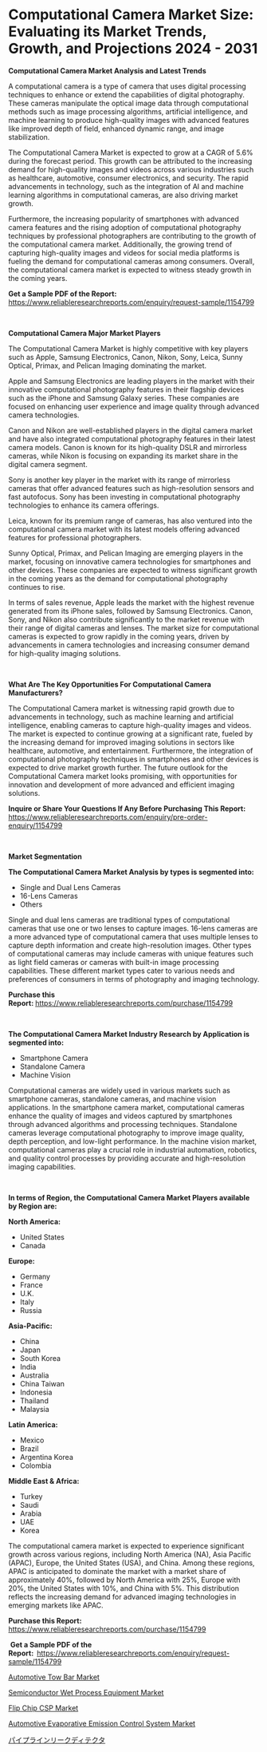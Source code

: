 <p><h1>Computational Camera Market Size: Evaluating its Market Trends, Growth, and Projections 2024 - 2031</h1></p><p><strong>Computational Camera Market Analysis and Latest Trends</strong></p>
<p><p>A computational camera is a type of camera that uses digital processing techniques to enhance or extend the capabilities of digital photography. These cameras manipulate the optical image data through computational methods such as image processing algorithms, artificial intelligence, and machine learning to produce high-quality images with advanced features like improved depth of field, enhanced dynamic range, and image stabilization.</p><p>The Computational Camera Market is expected to grow at a CAGR of 5.6% during the forecast period. This growth can be attributed to the increasing demand for high-quality images and videos across various industries such as healthcare, automotive, consumer electronics, and security. The rapid advancements in technology, such as the integration of AI and machine learning algorithms in computational cameras, are also driving market growth.</p><p>Furthermore, the increasing popularity of smartphones with advanced camera features and the rising adoption of computational photography techniques by professional photographers are contributing to the growth of the computational camera market. Additionally, the growing trend of capturing high-quality images and videos for social media platforms is fueling the demand for computational cameras among consumers. Overall, the computational camera market is expected to witness steady growth in the coming years.</p></p>
<p><strong>Get a Sample PDF of the Report:&nbsp;</strong> <a href="https://www.reliableresearchreports.com/enquiry/request-sample/1154799">https://www.reliableresearchreports.com/enquiry/request-sample/1154799</a></p>
<p>&nbsp;</p>
<p><strong>Computational Camera Major Market Players</strong></p>
<p><p>The Computational Camera Market is highly competitive with key players such as Apple, Samsung Electronics, Canon, Nikon, Sony, Leica, Sunny Optical, Primax, and Pelican Imaging dominating the market. </p><p>Apple and Samsung Electronics are leading players in the market with their innovative computational photography features in their flagship devices such as the iPhone and Samsung Galaxy series. These companies are focused on enhancing user experience and image quality through advanced camera technologies.</p><p>Canon and Nikon are well-established players in the digital camera market and have also integrated computational photography features in their latest camera models. Canon is known for its high-quality DSLR and mirrorless cameras, while Nikon is focusing on expanding its market share in the digital camera segment.</p><p>Sony is another key player in the market with its range of mirrorless cameras that offer advanced features such as high-resolution sensors and fast autofocus. Sony has been investing in computational photography technologies to enhance its camera offerings.</p><p>Leica, known for its premium range of cameras, has also ventured into the computational camera market with its latest models offering advanced features for professional photographers.</p><p>Sunny Optical, Primax, and Pelican Imaging are emerging players in the market, focusing on innovative camera technologies for smartphones and other devices. These companies are expected to witness significant growth in the coming years as the demand for computational photography continues to rise.</p><p>In terms of sales revenue, Apple leads the market with the highest revenue generated from its iPhone sales, followed by Samsung Electronics. Canon, Sony, and Nikon also contribute significantly to the market revenue with their range of digital cameras and lenses. The market size for computational cameras is expected to grow rapidly in the coming years, driven by advancements in camera technologies and increasing consumer demand for high-quality imaging solutions.</p></p>
<p>&nbsp;</p>
<p><strong>What Are The Key Opportunities For Computational Camera Manufacturers?</strong></p>
<p><p>The Computational Camera market is witnessing rapid growth due to advancements in technology, such as machine learning and artificial intelligence, enabling cameras to capture high-quality images and videos. The market is expected to continue growing at a significant rate, fueled by the increasing demand for improved imaging solutions in sectors like healthcare, automotive, and entertainment. Furthermore, the integration of computational photography techniques in smartphones and other devices is expected to drive market growth further. The future outlook for the Computational Camera market looks promising, with opportunities for innovation and development of more advanced and efficient imaging solutions.</p></p>
<p><strong>Inquire or Share Your Questions If Any Before Purchasing This Report:</strong> <a href="https://www.reliableresearchreports.com/enquiry/pre-order-enquiry/1154799">https://www.reliableresearchreports.com/enquiry/pre-order-enquiry/1154799</a></p>
<p>&nbsp;</p>
<p><strong>Market Segmentation</strong></p>
<p><strong>The Computational Camera Market Analysis by types is segmented into:</strong></p>
<p><ul><li>Single and Dual Lens Cameras</li><li>16-Lens Cameras</li><li>Others</li></ul></p>
<p><p>Single and dual lens cameras are traditional types of computational cameras that use one or two lenses to capture images. 16-lens cameras are a more advanced type of computational camera that uses multiple lenses to capture depth information and create high-resolution images. Other types of computational cameras may include cameras with unique features such as light field cameras or cameras with built-in image processing capabilities. These different market types cater to various needs and preferences of consumers in terms of photography and imaging technology.</p></p>
<p><strong>Purchase this Report:&nbsp;</strong><a href="https://www.reliableresearchreports.com/purchase/1154799">https://www.reliableresearchreports.com/purchase/1154799</a></p>
<p>&nbsp;</p>
<p><strong>The Computational Camera Market Industry Research by Application is segmented into:</strong></p>
<p><ul><li>Smartphone Camera</li><li>Standalone Camera</li><li>Machine Vision</li></ul></p>
<p><p>Computational cameras are widely used in various markets such as smartphone cameras, standalone cameras, and machine vision applications. In the smartphone camera market, computational cameras enhance the quality of images and videos captured by smartphones through advanced algorithms and processing techniques. Standalone cameras leverage computational photography to improve image quality, depth perception, and low-light performance. In the machine vision market, computational cameras play a crucial role in industrial automation, robotics, and quality control processes by providing accurate and high-resolution imaging capabilities.</p></p>
<p>&nbsp;</p>
<p><strong>In terms of Region, the Computational Camera Market Players available by Region are:</strong></p>
<p>
    <p> <strong> North America: </strong>
        <ul>
            <li>United States</li>
            <li>Canada</li>
        </ul>
        </p> 
    <p> <strong> Europe: </strong>
        <ul>
            <li>Germany</li>
            <li>France</li>
            <li>U.K.</li>
            <li>Italy</li>
            <li>Russia</li>
        </ul>
        </p> 
    <p> <strong> Asia-Pacific: </strong>
        <ul>
            <li>China</li>
            <li>Japan</li>
            <li>South Korea</li>
            <li>India</li>
            <li>Australia</li>
            <li>China Taiwan</li>
            <li>Indonesia</li>
            <li>Thailand</li>
            <li>Malaysia</li>
        </ul>
        </p> 
    <p> <strong> Latin America: </strong>
        <ul>
            <li>Mexico</li>
            <li>Brazil</li>
            <li>Argentina Korea</li>
            <li>Colombia</li>
        </ul>
        </p> 
    <p> <strong> Middle East & Africa: </strong>
        <ul>
            <li>Turkey</li>
            <li>Saudi</li>
            <li>Arabia</li>
            <li>UAE</li>
            <li>Korea</li>
        </ul>
    </p>
    </p>
<p><p>The computational camera market is expected to experience significant growth across various regions, including North America (NA), Asia Pacific (APAC), Europe, the United States (USA), and China. Among these regions, APAC is anticipated to dominate the market with a market share of approximately 40%, followed by North America with 25%, Europe with 20%, the United States with 10%, and China with 5%. This distribution reflects the increasing demand for advanced imaging technologies in emerging markets like APAC.</p></p>
<p><strong>Purchase this Report: </strong><a href="https://www.reliableresearchreports.com/purchase/1154799">https://www.reliableresearchreports.com/purchase/1154799</a></p>
<p>&nbsp;<strong>Get a Sample PDF of the Report:&nbsp;&nbsp;</strong><a href="https://www.reliableresearchreports.com/enquiry/request-sample/1154799">https://www.reliableresearchreports.com/enquiry/request-sample/1154799</a></p>
<p><strong></strong></p>
<p><p><a href="https://issuu.com/reportprime-2/docs/automotive-tow-bar-market-size-2030.pptx">Automotive Tow Bar Market</a></p><p><a href="https://github.com/nicholepatriciadoylenwnrjr0/Market-Research-Report-List-1/blob/main/semiconductor-wet-process-equipment-market.md">Semiconductor Wet Process Equipment Market</a></p><p><a href="https://github.com/gamblestampleyjenny50m5sl6/Market-Research-Report-List-2/blob/main/flip-chip-csp-market.md">Flip Chip CSP Market</a></p><p><a href="https://issuu.com/reportprime-2/docs/automotive-evaporative-emission-control-system-mar">Automotive Evaporative Emission Control System Market</a></p><p><a href="https://github.com/nemesis2824/Market-Research-Report-List-1/blob/main/566551611092.md">パイプラインリークディテクタ</a></p></p>